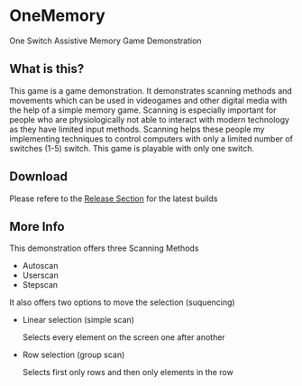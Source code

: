 # OneMemory
One Switch Assistive Memory Game Demonstration

## What is this?
This game is a game demonstration. 
It demonstrates scanning methods and movements which can be used in videogames and other digital media with the help of a simple memory game. Scanning is especially important for people who are physiologically not able to interact with modern technology as they have limited input methods. Scanning helps these people my implementing techniques to control computers with only a limited number of switches (1-5) switch. This game is playable with only one switch.

## Download

Please refere to the [Release Section](https://github.com/gafert/OneMemory/releases/) for the latest builds

## More Info
This demonstration offers three Scanning Methods
* Autoscan
* Userscan
* Stepscan

It also offers two options to move the selection (suquencing)
* Linear selection (simple scan)

   Selects every element on the screen one after another
* Row selection (group scan)

   Selects first only rows and then only elements in the row
   

